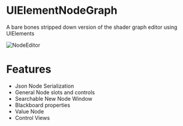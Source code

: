 # UIElementNodeGraph
A bare bones stripped down version of the shader graph editor using UIElements

![NodeEditor](https://github.com/simeonradivoev/UIElementNodeGraph/raw/master/Screenshot.png)

# Features
* Json Node Serialization
* General Node slots and controls
* Searchable New Node Window
* Blackboard properties
* Value Node
* Control Views
